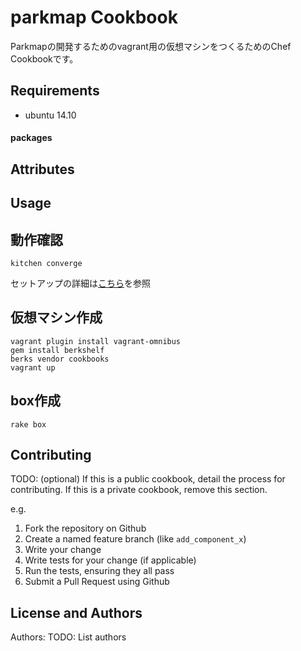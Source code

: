 parkmap Cookbook
=========================

Parkmapの開発するためのvagrant用の仮想マシンをつくるためのChef Cookbookです。

Requirements
------------

* ubuntu 14.10


#### packages


Attributes
----------



Usage
-----

## 動作確認

```
kitchen converge
```

セットアップの詳細は[こちら](http://qiita.com/eielh/items/adb173ffcd6389c12e36)を参照

## 仮想マシン作成

```
vagrant plugin install vagrant-omnibus
gem install berkshelf
berks vendor cookbooks
vagrant up
```

## box作成

```
rake box
```


Contributing
------------
TODO: (optional) If this is a public cookbook, detail the process for contributing. If this is a private cookbook, remove this section.

e.g.
1. Fork the repository on Github
2. Create a named feature branch (like `add_component_x`)
3. Write your change
4. Write tests for your change (if applicable)
5. Run the tests, ensuring they all pass
6. Submit a Pull Request using Github

License and Authors
-------------------
Authors: TODO: List authors
